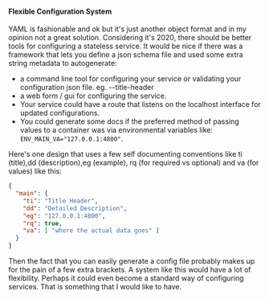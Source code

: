 #### Flexible Configuration System

YAML is fashionable and ok but it's just another object format and in my opinion not a great solution. Considering it's 2020, there should be better tools for configuring a stateless service. It would be nice if there was a framework that lets you define a json schema file and used some extra string metadata to autogenerate:

* a command line tool for configuring your service or validating your configuration json file. eg. --title-header
* a web form / gui for configuring the service.
* Your service could have a route that listens on the localhost interface for updated configurations. 
* You could generate some docs if the preferred method of passing values to a container was via environmental variables like: `ENV_MAIN_VA="127.0.0.1:4800"`. 

Here's one design that uses a few self documenting conventions like ti (title),dd (description),eg (example), rq (for required vs optional) and va (for values) like this:


```json
{
  "main": {
    "ti": "Title Header",
    "dd": "Detailed Description",
    "eg": "127.0.0.1:4800",
    "rq": true,
    "va": [ "where the actual data goes" ]  
  }
}
```
Then the fact that you can easily generate a config file probably makes up for the pain of a few extra brackets. A system like this would have a lot of flexibility. Perhaps it could even become a standard way of configuring services. That is something that I would like to have. 
